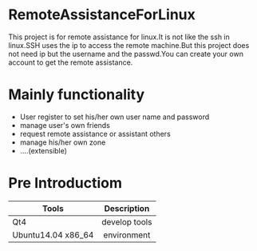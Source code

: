 # RemoteAssistanceForLinux
This project is for remote assistance for linux.It is not like the ssh in linux.SSH uses the ip to access the remote machine.But this project does not need ip but the username and the passwd.You can create your own account to get the remote assistance.

# Mainly functionality

 - User register to set his/her own user name and password
 - manage user's own friends
 - request remote assistance or assistant others
 - manage his/her own zone
 - ....(extensible)


# Pre Introductiom

| Tools         |  Description  |
| ------------- |:-------------:|
|     Qt4       | develop tools |
| Ubuntu14.04 x86_64      | environment      |
